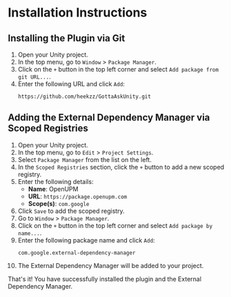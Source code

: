 # Installation Instructions
## Installing the Plugin via Git

1. Open your Unity project.
2. In the top menu, go to `Window` > `Package Manager`.
3. Click on the `+` button in the top left corner and select `Add package from git URL...`.
4. Enter the following URL and click `Add`:
    ```
    https://github.com/heekzz/GottaAskUnity.git
    ```

## Adding the External Dependency Manager via Scoped Registries

1. Open your Unity project.
2. In the top menu, go to `Edit` > `Project Settings`.
3. Select `Package Manager` from the list on the left.
4. In the `Scoped Registries` section, click the `+` button to add a new scoped registry.
5. Enter the following details:
    - **Name**: OpenUPM
    - **URL**: `https://package.openupm.com`
    - **Scope(s)**: `com.google`
6. Click `Save` to add the scoped registry.
7. Go to `Window` > `Package Manager`.
8. Click on the `+` button in the top left corner and select `Add package by name...`.
9. Enter the following package name and click `Add`:
    ```
    com.google.external-dependency-manager
    ```
10. The External Dependency Manager will be added to your project.

That's it! You have successfully installed the plugin and the External Dependency Manager.